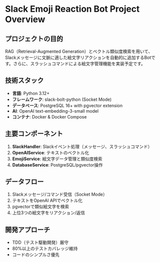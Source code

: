 # Slack Emoji Reaction Bot Project Overview

## プロジェクトの目的
RAG（Retrieval-Augmented Generation）とベクトル類似度検索を用いて、Slackメッセージに文脈に適した絵文字リアクションを自動的に追加するBotです。さらに、スラッシュコマンドによる絵文字管理機能を実装予定です。

## 技術スタック
- **言語**: Python 3.12+
- **フレームワーク**: slack-bolt-python (Socket Mode)
- **データベース**: PostgreSQL 16+ with pgvector extension
- **AI**: OpenAI text-embedding-3-small model
- **コンテナ**: Docker & Docker Compose

## 主要コンポーネント
1. **SlackHandler**: Slackイベント処理（メッセージ、スラッシュコマンド）
2. **OpenAIService**: テキストのベクトル化
3. **EmojiService**: 絵文字データ管理と類似度検索
4. **DatabaseService**: PostgreSQL/pgvector操作

## データフロー
1. Slackメッセージ/コマンド受信（Socket Mode）
2. テキストをOpenAI APIでベクトル化
3. pgvectorで類似絵文字を検索
4. 上位3つの絵文字をリアクション/返信

## 開発アプローチ
- TDD（テスト駆動開発）厳守
- 80%以上のテストカバレッジ維持
- コードのシンプルさ優先